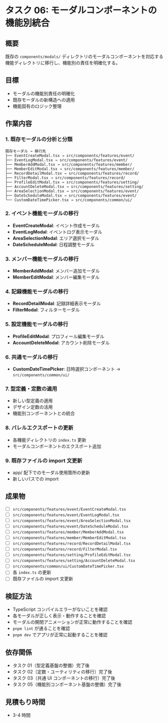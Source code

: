 # タスク 06: モーダルコンポーネントの機能別統合

## 概要

既存の `components/modals/` ディレクトリのモーダルコンポーネントを対応する機能ディレクトリに移行し、機能別の責任を明確化する。

## 目標

- モーダルの機能別責任の明確化
- 既存モーダルの新構造への適用
- 機能固有のロジック整理

## 作業内容

### 1. 既存モーダルの分析と分類

```
既存モーダル → 移行先
├── EventCreateModal.tsx → src/components/features/event/
├── EventLogModal.tsx → src/components/features/event/
├── MemberAddModal.tsx → src/components/features/member/
├── MemberEditModal.tsx → src/components/features/member/
├── RecordDetailModal.tsx → src/components/features/record/
├── FilterModal.tsx → src/components/features/record/
├── ProfileEditModal.tsx → src/components/features/setting/
├── AccountDeleteModal.tsx → src/components/features/setting/
├── AreaSelectionModal.tsx → src/components/features/event/
├── DateScheduleModal.tsx → src/components/features/event/
└── CustomDateTimePicker.tsx → src/components/common/ui/
```

### 2. イベント機能モーダルの移行

- **EventCreateModal**: イベント作成モーダル
- **EventLogModal**: イベントログ表示モーダル
- **AreaSelectionModal**: エリア選択モーダル
- **DateScheduleModal**: 日程調整モーダル

### 3. メンバー機能モーダルの移行

- **MemberAddModal**: メンバー追加モーダル
- **MemberEditModal**: メンバー編集モーダル

### 4. 記録機能モーダルの移行

- **RecordDetailModal**: 記録詳細表示モーダル
- **FilterModal**: フィルターモーダル

### 5. 設定機能モーダルの移行

- **ProfileEditModal**: プロフィール編集モーダル
- **AccountDeleteModal**: アカウント削除モーダル

### 6. 共通モーダルの移行

- **CustomDateTimePicker**: 日時選択コンポーネント → `src/components/common/ui/`

### 7. 型定義・定数の適用

- 新しい型定義の適用
- デザイン定数の活用
- 機能別コンポーネントとの統合

### 8. バレルエクスポートの更新

- 各機能ディレクトリの `index.ts` 更新
- モーダルコンポーネントのエクスポート追加

### 9. 既存ファイルの import 文更新

- app/ 配下でのモーダル使用箇所の更新
- 新しいパスでの import

## 成果物

- [ ] `src/components/features/event/EventCreateModal.tsx`
- [ ] `src/components/features/event/EventLogModal.tsx`
- [ ] `src/components/features/event/AreaSelectionModal.tsx`
- [ ] `src/components/features/event/DateScheduleModal.tsx`
- [ ] `src/components/features/member/MemberAddModal.tsx`
- [ ] `src/components/features/member/MemberEditModal.tsx`
- [ ] `src/components/features/record/RecordDetailModal.tsx`
- [ ] `src/components/features/record/FilterModal.tsx`
- [ ] `src/components/features/setting/ProfileEditModal.tsx`
- [ ] `src/components/features/setting/AccountDeleteModal.tsx`
- [ ] `src/components/common/ui/CustomDateTimePicker.tsx`
- [ ] 各 `index.ts` の更新
- [ ] 既存ファイルの import 文更新

## 検証方法

- TypeScript コンパイルエラーがないことを確認
- 各モーダルが正しく表示・動作することを確認
- モーダルの開閉アニメーションが正常に動作することを確認
- `pnpm lint` が通ることを確認
- `pnpm dev` でアプリが正常に起動することを確認

## 依存関係

- タスク 01（型定義基盤の整備）完了後
- タスク 02（定数・ユーティリティの移行）完了後
- タスク 03（共通 UI コンポーネントの移行）完了後
- タスク 05（機能別コンポーネント基盤の整備）完了後

## 見積もり時間

- 3-4 時間

